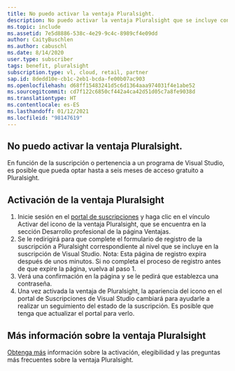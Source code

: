 ```yaml
---
title: No puedo activar la ventaja Pluralsight.
description: No puedo activar la ventaja Pluralsight que se incluye con la suscripción de Visual Studio.
ms.topic: include
ms.assetid: 7e5d8886-538c-4e29-9c4c-8989cf4e09dd
author: CaityBuschlen
ms.author: cabuschl
ms.date: 8/14/2020
user.type: subscriber
tags: benefit, pluralsight
subscription.type: vl, cloud, retail, partner
sap.id: 8dedd10e-cb1c-2eb1-bcda-fe00b07ac903
ms.openlocfilehash: d68ff15483241d5c6d1364aaa974031f4e1abe52
ms.sourcegitcommit: cd7f122c6850cf442a4ca42d51d05c7a8fe9038d
ms.translationtype: HT
ms.contentlocale: es-ES
ms.lasthandoff: 01/12/2021
ms.locfileid: "98147619"
---
```

## <a name="im-unable-to-activate-my-pluralsight-benefit"></a>No puedo activar la ventaja Pluralsight.

En función de la suscripción o pertenencia a un programa de Visual Studio, es posible que pueda optar hasta a seis meses de acceso gratuito a Pluralsight.  

## <a name="how-to-activate-your-pluralsight-benefit"></a>Activación de la ventaja Pluralsight
  
1. Inicie sesión en el [portal de suscripciones](https://my.visualstudio.com/benefits) y haga clic en el vínculo Activar del icono de la ventaja Pluralsight, que se encuentra en la sección Desarrollo profesional de la página Ventajas. 
1. Se le redirigirá para que complete el formulario de registro de la suscripción a Pluralsight correspondiente al nivel que se incluye en la suscripción de Visual Studio. Nota: Esta página de registro expira después de unos minutos. Si no completa el proceso de registro antes de que expire la página, vuelva al paso 1. 
1. Verá una confirmación en la página y se le pedirá que establezca una contraseña. 
1. Una vez activada la ventaja de Pluralsight, la apariencia del icono en el portal de Suscripciones de Visual Studio cambiará para ayudarle a realizar un seguimiento del estado de la suscripción. Es posible que tenga que actualizar el portal para verlo. 

## <a name="more-information-about-the-pluralsight-benefit"></a>Más información sobre la ventaja Pluralsight

[Obtenga más](https://docs.microsoft.com/visualstudio/subscriptions/vs-pluralsight) información sobre la activación, elegibilidad y las preguntas más frecuentes sobre la ventaja Pluralsight.  